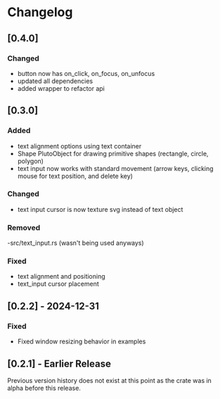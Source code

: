 # Changelog

## [0.4.0]
### Changed
- button now has on_click, on_focus, on_unfocus
- updated all dependencies
- added wrapper to refactor api

## [0.3.0]
### Added
- text alignment options using text container
- Shape PlutoObject for drawing primitive shapes (rectangle, circle, polygon)
- text input now works with standard movement (arrow keys, clicking mouse for text position, and delete key)

### Changed
- text input cursor is now texture svg instead of text object

### Removed
-src/text_input.rs (wasn't being used anyways)

### Fixed
- text alignment and positioning
- text_input cursor placement

## [0.2.2] - 2024-12-31
### Fixed
- Fixed window resizing behavior in examples

## [0.2.1] - Earlier Release
Previous version history does not exist at this point as the crate was in alpha before this release.

